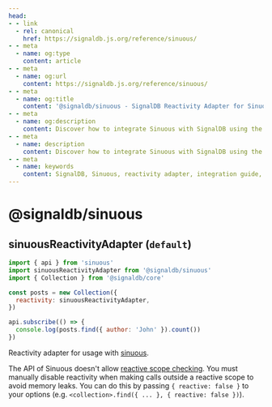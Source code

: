 ```yaml
---
head:
- - link
  - rel: canonical
    href: https://signaldb.js.org/reference/sinuous/
- - meta
  - name: og:type
    content: article
- - meta
  - name: og:url
    content: https://signaldb.js.org/reference/sinuous/
- - meta
  - name: og:title
    content: '@signaldb/sinuous - SignalDB Reactivity Adapter for Sinuous'
- - meta
  - name: og:description
    content: Discover how to integrate Sinuous with SignalDB using the reactivity adapter for seamless reactive database integration.
- - meta
  - name: description
    content: Discover how to integrate Sinuous with SignalDB using the reactivity adapter for seamless reactive database integration.
- - meta
  - name: keywords
    content: SignalDB, Sinuous, reactivity adapter, integration guide, JavaScript, TypeScript, reactive programming, SignalDB plugin, collection setup, automatic cleanup, memory management
---
```

# @signaldb/sinuous

## sinuousReactivityAdapter (`default`)

```js
import { api } from 'sinuous'
import sinuousReactivityAdapter from '@signaldb/sinuous'
import { Collection } from '@signaldb/core'

const posts = new Collection({
  reactivity: sinuousReactivityAdapter,
})

api.subscribe(() => {
  console.log(posts.find({ author: 'John' }).count())
})
```

Reactivity adapter for usage with [sinuous](https://sinuous.netlify.app/).

The API of Sinuous doesn't allow [reactive scope checking](/reactivity/#reactivity-libraries).
You must manually disable reactivity when making calls outside a reactive scope to avoid memory leaks. You can do this by passing `{ reactive: false }` to your options (e.g. `<collection>.find({ ... }, { reactive: false })`).
